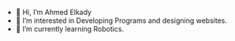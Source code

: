 - 👋 Hi, I’m Ahmed Elkady
- 👀 I’m interested in Developing Programs and designing websites.
- 🌱 I’m currently learning Robotics.

<!---
ProgKady/ProgKady is a ✨ special ✨ repository because its `README.md` (this file) appears on your GitHub profile.
You can click the Preview link to take a look at your changes.
--->
